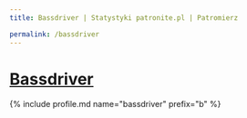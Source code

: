```yaml
---
title: Bassdriver | Statystyki patronite.pl | Patromierz

permalink: /bassdriver
---
```


# [Bassdriver](https://patronite.pl/bassdriver)

{% include profile.md name="bassdriver" prefix="b" %}

